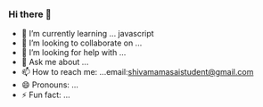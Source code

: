 ### Hi there 👋


- 🌱 I’m currently learning ... javascript
- 👯 I’m looking to collaborate on ...
- 🤔 I’m looking for help with ...
- 💬 Ask me about ...
- 📫 How to reach me: ...email:shivamamasaistudent@gmail.com
- 😄 Pronouns: ...
- ⚡ Fun fact: ...
